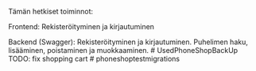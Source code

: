Tämän hetkiset toiminnot:

Frontend: Rekisteröityminen ja kirjautuminen

Backend (Swagger): Rekisteröityminen ja kirjautuminen. Puhelimen haku, lisääminen, poistaminen ja muokkaaminen.
#   U s e d P h o n e S h o p B a c k U p 
 
 TODO: fix shopping cart
#   p h o n e s h o p t e s t m i g r a t i o n s  
 